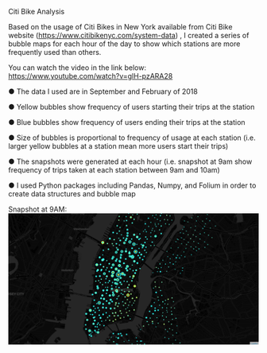 Citi Bike Analysis

Based on the usage of Citi Bikes in New York available from Citi Bike website (https://www.citibikenyc.com/system-data) , I created a series of bubble maps for each hour of the day to show which stations are more frequently used than others.

You can watch the video in the link below:
<https://www.youtube.com/watch?v=glH-pzARA28>

●	The data I used are in September and February of 2018

●	Yellow bubbles show frequency of users starting their trips at the station

●	Blue bubbles show frequency of users ending their trips at the station

●	Size of bubbles is proportional to frequency of usage at each station (i.e. larger yellow bubbles at a station mean more users start their trips)

●	The snapshots were generated at each hour (i.e. snapshot at 9am show frequency of trips taken at each station between 9am and 10am)

●	I used Python packages including Pandas, Numpy, and Folium in order to create data structures and bubble map


Snapshot at 9AM: 
![alt text](https://github.com/magiclite/Citi-Bike/blob/master/images/Nine.png "Bike data at 9 AM")

